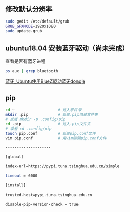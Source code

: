 ## 修改默认分辨率
```bash
sudo gedit /etc/default/grub
GRUB_GFXMODE=1920x1080
sudo update-grub
```
## ubuntu18.04 安装蓝牙驱动（尚未完成）
查看是否有蓝牙进程
```bash
ps aux | grep bluetooth
```
[蓝牙_Ubuntu使用BlueZ驱动蓝牙dongle](https://blog.csdn.net/weixin_26969967/article/details/112708127)

## pip
```bash
cd ~                   # 进入家目录 
mkdir .pip             # 新建.pip隐藏文件夹
# 或者 mkdir -p .config/pip      
cd .pip                # 进入.pip文件夹
# 或者 cd .config/pip               
touch pip.conf         # 新建pip.conf文件
vim pip.conf           # 用vim编辑pip.conf文件

--------------------

[global]
 
index-url=https://pypi.tuna.tsinghua.edu.cn/simple
 
timeout = 6000
 
[install]
 
trusted-host=pypi.tuna.tsinghua.edu.cn
 
disable-pip-version-check = true
```
